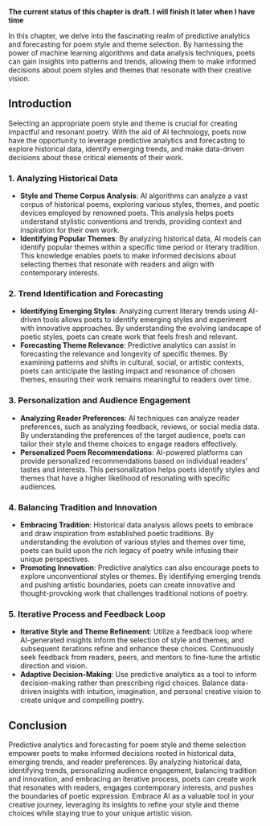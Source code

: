 **The current status of this chapter is draft. I will finish it later when I have time**

In this chapter, we delve into the fascinating realm of predictive analytics and forecasting for poem style and theme selection. By harnessing the power of machine learning algorithms and data analysis techniques, poets can gain insights into patterns and trends, allowing them to make informed decisions about poem styles and themes that resonate with their creative vision.

Introduction
------------

Selecting an appropriate poem style and theme is crucial for creating impactful and resonant poetry. With the aid of AI technology, poets now have the opportunity to leverage predictive analytics and forecasting to explore historical data, identify emerging trends, and make data-driven decisions about these critical elements of their work.

### 1. Analyzing Historical Data

* **Style and Theme Corpus Analysis**: AI algorithms can analyze a vast corpus of historical poems, exploring various styles, themes, and poetic devices employed by renowned poets. This analysis helps poets understand stylistic conventions and trends, providing context and inspiration for their own work.
* **Identifying Popular Themes**: By analyzing historical data, AI models can identify popular themes within a specific time period or literary tradition. This knowledge enables poets to make informed decisions about selecting themes that resonate with readers and align with contemporary interests.

### 2. Trend Identification and Forecasting

* **Identifying Emerging Styles**: Analyzing current literary trends using AI-driven tools allows poets to identify emerging styles and experiment with innovative approaches. By understanding the evolving landscape of poetic styles, poets can create work that feels fresh and relevant.
* **Forecasting Theme Relevance**: Predictive analytics can assist in forecasting the relevance and longevity of specific themes. By examining patterns and shifts in cultural, social, or artistic contexts, poets can anticipate the lasting impact and resonance of chosen themes, ensuring their work remains meaningful to readers over time.

### 3. Personalization and Audience Engagement

* **Analyzing Reader Preferences**: AI techniques can analyze reader preferences, such as analyzing feedback, reviews, or social media data. By understanding the preferences of the target audience, poets can tailor their style and theme choices to engage readers effectively.
* **Personalized Poem Recommendations**: AI-powered platforms can provide personalized recommendations based on individual readers' tastes and interests. This personalization helps poets identify styles and themes that have a higher likelihood of resonating with specific audiences.

### 4. Balancing Tradition and Innovation

* **Embracing Tradition**: Historical data analysis allows poets to embrace and draw inspiration from established poetic traditions. By understanding the evolution of various styles and themes over time, poets can build upon the rich legacy of poetry while infusing their unique perspectives.
* **Promoting Innovation**: Predictive analytics can also encourage poets to explore unconventional styles or themes. By identifying emerging trends and pushing artistic boundaries, poets can create innovative and thought-provoking work that challenges traditional notions of poetry.

### 5. Iterative Process and Feedback Loop

* **Iterative Style and Theme Refinement**: Utilize a feedback loop where AI-generated insights inform the selection of style and themes, and subsequent iterations refine and enhance these choices. Continuously seek feedback from readers, peers, and mentors to fine-tune the artistic direction and vision.
* **Adaptive Decision-Making**: Use predictive analytics as a tool to inform decision-making rather than prescribing rigid choices. Balance data-driven insights with intuition, imagination, and personal creative vision to create unique and compelling poetry.

Conclusion
----------

Predictive analytics and forecasting for poem style and theme selection empower poets to make informed decisions rooted in historical data, emerging trends, and reader preferences. By analyzing historical data, identifying trends, personalizing audience engagement, balancing tradition and innovation, and embracing an iterative process, poets can create work that resonates with readers, engages contemporary interests, and pushes the boundaries of poetic expression. Embrace AI as a valuable tool in your creative journey, leveraging its insights to refine your style and theme choices while staying true to your unique artistic vision.
